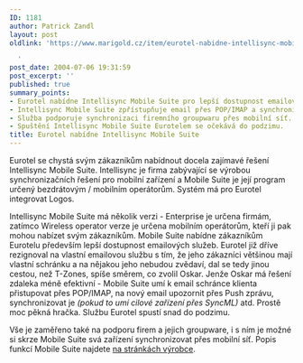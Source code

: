 ```yaml
---
ID: 1181
author: Patrick Zandl
layout: post
oldlink: 'https://www.marigold.cz/item/eurotel-nabidne-intellisync-mobile-suite

  '
post_date: 2004-07-06 19:31:59
post_excerpt: ''
published: true
summary_points:
- Eurotel nabídne Intellisync Mobile Suite pro lepší dostupnost emailových služeb.
- Intellisync Mobile Suite zpřístupňuje email přes POP/IMAP a synchronizuje data.
- Služba podporuje synchronizaci firemního groupwaru přes mobilní síť.
- Spuštění Intellisync Mobile Suite Eurotelem se očekává do podzimu.
title: Eurotel nabídne Intellisync Mobile Suite
---
```


<p>
Eurotel se chystá svým zákazníkům nabídnout docela zajímavé řešení Intellisync Mobile Suite. Intellisync je firma zabývající se výrobou synchronizačních řešení pro mobilní zařízení a Mobile Suite je její program určený bezdrátovým / mobilním operátorům. Systém má pro Eurotel integrovat Logos. </p>
<p>
Intellisync Mobile Suite má několik verzi - Enterprise je určena firmám, zatímco Wireless operator verze je určena mobilním operátorům, kteří ji pak mohou nabízet svým zákazníkům. Mobile Suite nabídne zákazníkům Eurotelu především lepší dostupnost emailových služeb. Eurotel již dříve rezignoval na vlastní emailovou službu s tím, že jeho zákazníci většinou mají vlastní schránku a na nějakou jeho nebudou zvědaví, dal se tedy jinou cestou, než T-Zones, spíše směrem, co zvolil Oskar. Jenže Oskar má řešení zdaleka méně efektivní - Mobile Suite umí k email schránce klienta přistupovat přes POP/IMAP, na nový email upozornit přes Push zprávu, synchronizovat je <em>(pokud to umí cilové zařízení přes SyncML)</em> atd. Prostě moc pěkná hračka. Službu Eurotel spustí snad do podzimu.</p>
<p>
Vše je zaměřeno také na podporu firem a jejich groupware, i s ním je možné si skrze Mobile Suite svá zařízení synchronizovat přes mobilní síť. Popis funkcí Mobile Suite najdete <a href="http://www.intellisync.com/ims_wireless.html">na stránkách výrobce</a>.</p>